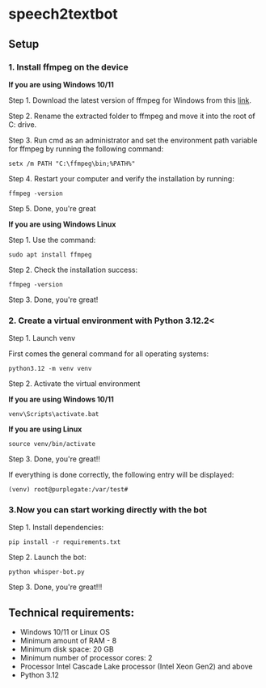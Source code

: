 # speech2textbot
## Setup
### 1. Install ffmpeg on the device
**If you are using Windows 10/11**

Step 1. Download the latest version of ffmpeg for Windows from this [link](https://www.ffmpeg.org/).

Step 2. Rename the extracted folder to ffmpeg and move it into the root of C: drive.

Step 3. Run cmd as an administrator and set the environment path variable for ffmpeg by running the following command:

`setx /m PATH "C:\ffmpeg\bin;%PATH%"`

Step 4. Restart your computer and verify the installation by running:

`ffmpeg -version`

Step 5. Done, you're great

**If you are using Windows Linux**

Step 1. Use the command:

`sudo apt install ffmpeg`

Step 2. Check the installation success:


`ffmpeg -version`

Step 3. Done, you're great!
### 2. Create a virtual environment with Python 3.12.2<

Step 1. Launch venv

First comes the general command for all operating systems:

`python3.12 -m venv venv`

Step 2. Activate the virtual environment

**If you are using Windows 10/11**

`venv\Scripts\activate.bat`

**If you are using Linux**

`source venv/bin/activate`

Step 3. Done, you're great!!

If everything is done correctly, the following entry will be displayed:

`(venv) root@purplegate:/var/test#`
### 3.Now you can start working directly with the bot
Step 1. Install dependencies:

`pip install -r requirements.txt`

Step 2. Launch the bot:

`python whisper-bot.py`

Step 3. Done, you're great!!!
## Technical requirements:
- Windows 10/11 or Linux OS
- Minimum amount of RAM - 8
- Minimum disk space: 20 GB
- Minimum number of processor cores: 2
- Processor Intel Cascade Lake processor (Intel Xeon Gen2) and above
- Python 3.12
